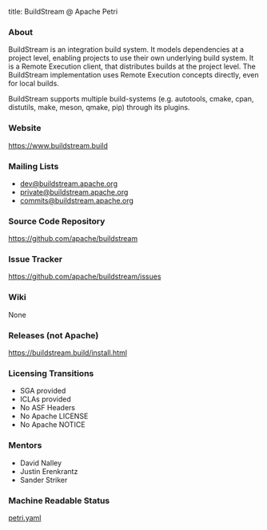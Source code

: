 title: BuildStream @ Apache Petri
<!-- Licensed under ALv2 -->

### About
BuildStream is an integration build system.
It models dependencies at a project level, enabling projects to use their own underlying build system.
It is a Remote Execution client, that distributes builds at the project level.
The BuildStream implementation uses Remote Execution concepts directly, even for local builds.

BuildStream supports multiple build-systems (e.g. autotools, cmake, cpan, distutils, make, meson, qmake, pip) 
through its plugins.

### Website
https://www.buildstream.build

### Mailing Lists
- dev@buildstream.apache.org
- private@buildstream.apache.org
- commits@buildstream.apache.org

### Source Code Repository
https://github.com/apache/buildstream

### Issue Tracker
https://github.com/apache/buildstream/issues

### Wiki
None

### Releases (not Apache)
https://buildstream.build/install.html

### Licensing Transitions
- SGA provided
- ICLAs provided
- No ASF Headers
- No Apache LICENSE
- No Apache NOTICE

### Mentors
* David Nalley
* Justin Erenkrantz
* Sander Striker

### Machine Readable Status
[petri.yaml](content/info.yaml)
